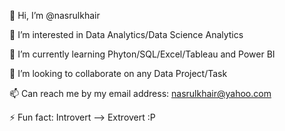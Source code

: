 👋 Hi, I’m @nasrulkhair

👀 I’m interested in Data Analytics/Data Science Analytics

🌱 I’m currently learning Phyton/SQL/Excel/Tableau and Power BI

💞️ I’m looking to collaborate on any Data Project/Task 

📫 Can reach me by my email address: nasrulkhair@yahoo.com

⚡ Fun fact: Introvert --> Extrovert :P
